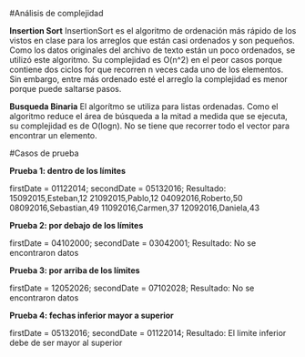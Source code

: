 #Análisis de complejidad

**Insertion Sort**
InsertionSort es el algoritmo de ordenación más rápido de los vistos en clase para los arreglos que están casi ordenados y son pequeños. Como los datos originales del archivo de texto están un poco ordenados, se utilizó este algoritmo. Su complejidad es O(n^2) en el peor casos porque contiene dos ciclos for que recorren n veces cada uno de los elementos. Sin embargo, entre más ordenado esté el arreglo la complejidad es menor porque puede saltarse pasos.

**Busqueda Binaria**
El algorítmo se utiliza para listas ordenadas. Como el algoritmo reduce el área de búsqueda a la mitad a medida que se ejecuta, su complejidad es de O(logn). No se tiene que recorrer todo el vector para encontrar un elemento.

#Casos de prueba

**Prueba 1: dentro de los límites**

firstDate = 01122014;
secondDate = 05132016;
Resultado:
15092015,Esteban,12
21092015,Pablo,12
04092016,Roberto,50
08092016,Sebastian,49
11092016,Carmen,37
12092016,Daniela,43


**Prueba 2: por debajo de los límites**

firstDate = 04102000;
secondDate = 03042001;
Resultado:
No se encontraron datos


**Prueba 3: por arriba de los límites**

firstDate = 12052026;
secondDate = 07102028;
Resultado:
No se encontraron datos

**Prueba 4: fechas inferior mayor a superior**

firstDate = 05132016;
secondDate = 01122014;
Resultado:
El limite inferior debe de ser mayor al superior

